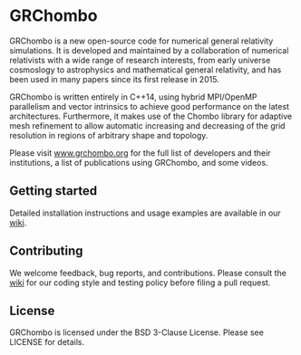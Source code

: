 # GRChombo
GRChombo is a new open-source code for numerical general relativity simulations. 
It is developed and maintained by a collaboration of numerical relativists with a 
wide range of research interests, from early universe cosmoslogy to astrophysics 
and mathematical general relativity, and has been used in many papers since its
first release in 2015.

GRChombo is written entirely in C++14, using hybrid MPI/OpenMP parallelism and 
vector intrinsics to achieve good performance on the latest architectures.
Furthermore, it makes use of the Chombo library for adaptive mesh refinement
to allow automatic increasing and decreasing of the grid resolution in regions
of arbitrary shape and topology.

Please visit www.grchombo.org for the full list of developers and their
institutions, a list of publications using GRChombo, and some videos.

## Getting started
Detailed installation instructions and usage examples are available in
our [wiki](https://github.com/GRChombo/GRChombo/wiki).

## Contributing
We welcome feedback, bug reports, and contributions. Please consult the [wiki](https://github.com/GRChombo/GRChombo/wiki)
for our coding style and testing policy before filing a pull request.

## License
GRChombo is licensed under the BSD 3-Clause License. Please see LICENSE for details.
